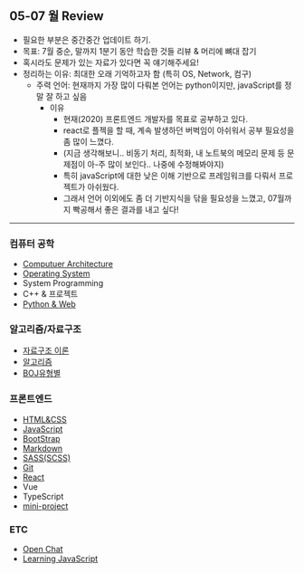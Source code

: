 ## 05-07 월 Review

- 필요한 부분은 중간중간 업데이트 하기.
- 목표: 7월 중순, 말까지 1분기 동안 학습한 것들 리뷰 & 머리에 뼈대 잡기
- 혹시라도 문제가 있는 자료가 있다면 꼭 얘기해주세요!
- 정리하는 이유: 최대한 오래 기억하고자 함 (특히 OS, Network, 컴구)
  - 주력 언어: 현재까지 가장 많이 다뤄본 언어는 python이지만, javaScript를 정말 잘 하고 싶음
    - 이유
      - 현재(2020) 프론트엔드 개발자를 목표로 공부하고 있다.
      - react로 플젝을 할 때, 계속 발생하던 버벅임이 아쉬워서 공부 필요성을 좀 많이 느꼈다.
      - (지금 생각해보니.. 비동기 처리, 최적화, 내 노트북의 메모리 문제 등 문제점이 아-주 많이 보인다.. 나중에 수정해봐야지)
      - 특히 javaScript에 대한 낮은 이해 기반으로 프레임워크를 다뤄서 프로젝트가 아쉬웠다.
      - 그래서 언어 이외에도 좀 더 기반지식을 닦을 필요성을 느꼈고, 07월까지 빡공해서 좋은 결과를 내고 싶다!
    
<hr>

### 컴퓨터 공학

- [Computuer Architecture](https://bit.ly/2YE9ZRD)
- [Operating System](https://bit.ly/3dmi2XX)
- System Programming
- C++ & 프로젝트
- [Python & Web](https://bit.ly/2Mp5uD4)

### 알고리즘/자료구조

- [자료구조 이론](https://bit.ly/2ZbDcne)
- [알고리즘](https://bit.ly/3gr1LCO)
- [BOJ유형별](https://bit.ly/37GwEiJ)

### 프론트엔드

- [HTML&CSS](https://bit.ly/2Wggp85)
- [JavaScript](https://bit.ly/3cdvXOq)
- [BootStrap](https://bit.ly/3h3qopn)
- [Markdown](https://bit.ly/2YgF6AX)
- [SASS(SCSS)](https://bit.ly/2Yt44x5)
- [Git](https://bit.ly/2XQcOyc)
- [React](https://bit.ly/3eLgtmL)
- Vue
- TypeScript
- [mini-project](https://bit.ly/2ZfTeLa)

### ETC

- [Open Chat](https://bit.ly/2zpO0Dd)
- [Learning JavaScript](https://bit.ly/36HpGtj)

